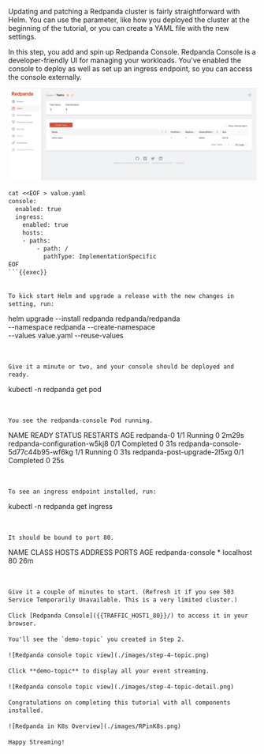 Updating and patching a Redpanda cluster is fairly straightforward with Helm.
You can use the parameter, like how you deployed the cluster at the beginning of the tutorial, or you can create a YAML file with the new settings.

In this step, you add and spin up Redpanda Console. Redpanda Console is a developer-friendly UI for managing your workloads. You've enabled the console to deploy as well as set up an ingress endpoint, so you can access the console externally.  

![Redpanda console overview](./images/step-4-overview.png)

```
cat <<EOF > value.yaml
console:
  enabled: true
  ingress:
    enabled: true
    hosts:
    - paths:
        - path: /
          pathType: ImplementationSpecific
EOF
```{{exec}}


To kick start Helm and upgrade a release with the new changes in setting, run:

```
helm upgrade --install redpanda redpanda/redpanda \
    --namespace redpanda --create-namespace \
    --values value.yaml --reuse-values

```{{exec}}


Give it a minute or two, and your console should be deployed and ready. 

```
kubectl -n redpanda get pod
```{{exec}}


You see the redpanda-console Pod running. 

```
NAME                                READY   STATUS      RESTARTS   AGE
redpanda-0                          1/1     Running     0          2m29s
redpanda-configuration-w5kj8        0/1     Completed   0          31s
redpanda-console-5d77c44b95-wf6kg   1/1     Running     0          31s
redpanda-post-upgrade-2l5xg         0/1     Completed   0          25s
```


To see an ingress endpoint installed, run:

```
kubectl -n redpanda get ingress
```{{exec}}


It should be bound to port 80.

```
NAME               CLASS    HOSTS   ADDRESS     PORTS   AGE
redpanda-console   <none>   *       localhost   80      26m
```


Give it a couple of minutes to start. (Refresh it if you see 503 Service Temporarily Unavailable. This is a very limited cluster.)

Click [Redpanda Console]({{TRAFFIC_HOST1_80}}/) to access it in your browser.

You'll see the `demo-topic` you created in Step 2.

![Redpanda console topic view](./images/step-4-topic.png)

Click **demo-topic** to display all your event streaming.

![Redpanda console topic view](./images/step-4-topic-detail.png)

Congratulations on completing this tutorial with all components installed.

![Redpanda in K8s Overview](./images/RPinK8s.png)

Happy Streaming!